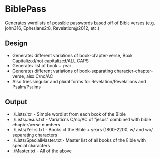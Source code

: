 # BiblePass
Generates wordlists of possible passwords based off of Bible verses (e.g. john316, Ephesians2:8, Revelation@2012, etc.)

## Design
* Generates different variations of book-chapter-verse, Book Capitalized/not capitalized/ALL CAPS
* Generates list of book + year
* Generates different variations of book-separating character-chapter-verse, also C/nc/AC
* Also tries singular and plural forms for Revelation/Revelations and Psalm/Psalms

## Output
* ./Lists/<book of the Bible>.txt - Simple wordlist from each book of the Bible
* ./Lists/Jesus.txt - Variations C/nc/AC of "jesus" combined with bible chapter/verse numbers
* ./Lists/Years.txt - Books of the Bible + years (1800-2200) w/ and wo/ separating characters
* ./Lists/SpecialMaster.txt - Master list of all books of the Bible with special characters
* ./Master.txt - All of the above